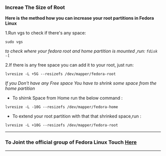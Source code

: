 ### Increae The Size of Root
  **Here is the method how you can increase your root partitions in Fedora Linux**

  1.Run vgs to check if there's any space:

  `sudo vgs
  `

  *to check where your fedora root and home partition is mounted ,run: `fdisk -l`*

  2.If there is any free space you can add it to your root, just run:

  `lvresize -L +5G --resizefs /dev/mapper/fedora-root`

  *If you Don't have any Free space You have to shrink some space from the home partition*

  - To shirnk Space from Home run the below command :

  `lvresize -L -10G --resizefs /dev/mapper/fedora-home`

  - To extend your root partition with that that shrinked space,run :

  `lvresize -L +10G --resizefs /dev/mapper/fedora-root`

---
### To Joint the official group of Fedora Linux Touch [Here](https://t.me/fedora)
---
